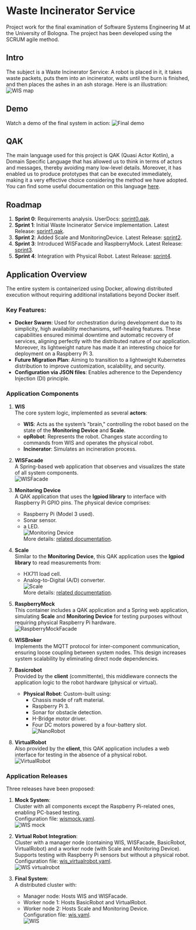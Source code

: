 # Waste Incinerator Service
Project work for the final examination of Software Systems Engineering M at the University of Bologna.
The project has been developed using the SCRUM agile method.

## Intro
The subject is a Waste Incinerator Service: A robot is placed in it, it takes waste packets, puts them
into an incinerator, waits until the burn is finished, and then places the ashes in an ash storage.
Here is an illustration:
![WIS map](sprint0/userDocs/_images/TF24Annotated.PNG)

## Demo
Watch a demo of the final system in action:
![Final demo](sprint4/userDocs/demo.gif)

## QAK
The main language used for this project is QAK (Quasi Actor Kotlin), a Domain Specific Language that has
allowed us to think in terms of actors and messages, thereby avoiding many low-level details.
Moreover, it has enabled us to produce prototypes that can be executed immediately, making it a very
effective choice considering the method we have adopted.
You can find some useful documentation on this language  [here](sprint0/userDocs/qak_documentation.pdf).

## Roadmap
1. **Sprint 0**: Requirements analysis. UserDocs: [sprint0.qak](sprint0/userDocs/docSprint0.html).
2. **Sprint 1**: Initial Waste Incinerator Service implementation. Latest Release: [sprint1.qak](sprint1/userDocs/docSprint1.html).
3. **Sprint 2**: Added Scale and MonitoringDevice. Latest Release: [sprint2](sprint2/userDocs/docSprint2.html).
4. **Sprint 3**: Introduced WISFacade and RaspberryMock. Latest Release: [sprint3](sprint3/userDocs/docSprint3.html).
5. **Sprint 4**: Integration with Physical Robot. Latest Release: [sprint4](sprint4/userDocs/docSprint4.html).

## Application Overview  
The entire system is containerized using Docker, allowing distributed execution without requiring additional installations beyond Docker itself.  

### Key Features:   
- **Docker Swarm**: Used for orchestration during development due to its simplicity, high availability mechanisms, self-healing features. These capabilities ensured minimal downtime and automatic recovery of services, aligning perfectly with the distributed nature of our application. Moreover, its lightweight nature has made it an interesting choice for deployment on a Raspberry Pi 3. 
- **Future Migration Plan**: Aiming to transition to a lightweight Kubernetes distribution to improve customization, scalability, and security.  
- **Configuration via JSON files**: Enables adherence to the Dependency Injection (DI) principle. 

### Application Components  
1. **WIS**  
   The core system logic, implemented as several **actors**:  
   - **WIS**: Acts as the system’s "brain," controlling the robot based on the state of the **Monitoring Device** and **Scale**.  
   - **opRobot**: Represents the robot. Changes state according to commands from WIS and operates the physical robot.  
   - **Incinerator**: Simulates an incineration process.  

2. **WISFacade**  
   A Spring-based web application that observes and visualizes the state of all system components.  
   ![WISFacade](sprint4/userDocs/img/wisfacadegui.png)  

3. **Monitoring Device**  
   A QAK application that uses the **lgpiod library** to interface with Raspberry Pi GPIO pins. The physical device comprises:  
   - Raspberry Pi (Model 3 used).  
   - Sonar sensor.  
   - a LED.  
   ![Monitoring Device](sprint2/userDocs/monitoringDevice.jpg)  
   More details: [related documentation](sprint2/userDocs/docSprint2.html).  

4. **Scale**  
   Similar to the **Monitoring Device**, this QAK application uses the **lgpiod library** to read measurements from:  
   - HX711 load cell.  
   - Analog-to-Digital (A/D) converter.  
   ![Scale](sprint2/userDocs/scaleDevice.jpg)  
   More details: [related documentation](sprint2/userDocs/docSprint2.html).  

5. **RaspberryMock**  
   This container includes a QAK application and a Spring web application, simulating **Scale** and **Monitoring Device** for testing purposes without requiring physical Raspberry Pi hardware.  
   ![RaspberryMockFacade](sprint4/userDocs/img/raspberrymockgui.png)  

6. **WISBroker**  
   Implements the MQTT protocol for inter-component communication, ensuring loose coupling between system nodes. This design increases system scalability by eliminating direct node dependencies.  

7. **Basicrobot**  
   Provided by the **client** (committente), this middleware connects the application logic to the robot hardware (physical or virtual).  
   - **Physical Robot**: Custom-built using:  
     - Chassis made of raft material.  
     - Raspberry Pi 3.  
     - Sonar for obstacle detection.  
     - H-Bridge motor driver.  
     - Four DC motors powered by a four-battery slot.  
     ![NanoRobot](sprint4/userDocs/robot.jpg)  

8. **VirtualRobot**  
   Also provided by the **client**, this QAK application includes a web interface for testing in the absence of a physical robot.  
   ![VirtualRobot](it.unibo.virtualRobot2023/userDocs/img/vrExplain.png)  

### Application Releases  
Three releases have been proposed:  
1. **Mock System**:  
   Cluster with all components except the Raspberry Pi-related ones, enabling PC-based testing.  
   Configuration file: [wismock.yaml](sprint4/deployment/wismock.yaml).  
   ![WIS mock](sprint4/userDocs/wis_mock_arch.png)  

2. **Virtual Robot Integration**:  
   Cluster with a manager node (containing WIS, WISFacade, BasicRobot, VirtualRobot) and a worker node (with Scale and Monitoring Device). Supports testing with Raspberry Pi sensors but without a physical robot.  
   Configuration file: [wis_virtualrobot.yaml](sprint4/deployment/wis_virtualrobot.yaml).  
   ![WIS virtualrobot](sprint4/userDocs/wis_virtualrobot_arch.png)  

3. **Final System**:  
   A distributed cluster with:  
   - Manager node: Hosts WIS and WISFacade.  
   - Worker node 1: Hosts BasicRobot and VirtualRobot.  
   - Worker node 2: Hosts Scale and Monitoring Device.  
   Configuration file: [wis.yaml](sprint4/deployment/wis.yaml).  
   ![WIS](sprint4/userDocs/wis_arch.png)